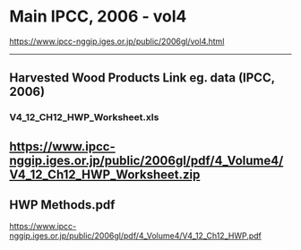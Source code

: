 # Main IPCC, 2006 - vol4

https://www.ipcc-nggip.iges.or.jp/public/2006gl/vol4.html

---

## Harvested Wood Products Link eg. data (IPCC, 2006)

### V4_12_CH12_HWP_Worksheet.xls 
https://www.ipcc-nggip.iges.or.jp/public/2006gl/pdf/4_Volume4/V4_12_Ch12_HWP_Worksheet.zip
---

## HWP Methods.pdf
https://www.ipcc-nggip.iges.or.jp/public/2006gl/pdf/4_Volume4/V4_12_Ch12_HWP.pdf
